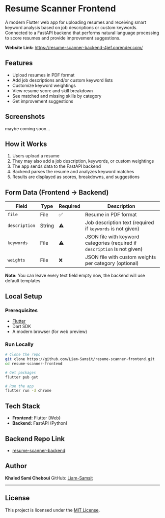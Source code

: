 # Resume Scanner Frontend

A modern Flutter web app for uploading resumes and receiving smart keyword analysis based on job descriptions or custom keywords. Connected to a FastAPI backend that performs natural language processing to score resumes and provide improvement suggestions.

**Website Link:** https://resume-scanner-backend-4jef.onrender.com/


## Features

- Upload resumes in PDF format
- Add job descriptions and/or custom keyword lists
- Customize keyword weightings
- View resume score and skill breakdown
- See matched and missing skills by category
- Get improvement suggestions

## Screenshots

maybe coming soon...

## How it Works

1. Users upload a resume
2. They may also add a job description, keywords, or custom weightings
3. The app sends data to the FastAPI backend
4. Backend parses the resume and analyzes keyword matches
5. Results are displayed as scores, breakdowns, and suggestions

## Form Data (Frontend → Backend)

| Field             | Type   | Required | Description |
|------------------|--------|----------|-------------|
| `file`           | File   | ✅       | Resume in PDF format |
| `description`    | String | ⚠️       | Job description text (required if `keywords` is not given) |
| `keywords`       | File   | ⚠️       | JSON file with keyword categories (required if `description` is not given) |
| `weights`        | File   | ❌       | JSON file with custom weights per category (optional) |

**Note:** You can leave every text field empty now, the backend will use default templates

## Local Setup

### Prerequisites

- [Flutter](https://flutter.dev/docs/get-started/install)
- Dart SDK
- A modern browser (for web preview)

### Run Locally

```bash
# Clone the repo
git clone https://github.com/Liam-Samsit/resume-scanner-frontend.git
cd resume-scanner-frontend

# Get packages
flutter pub get

# Run the app
flutter run -d chrome
````

## Tech Stack

* **Frontend:** Flutter (Web)
* **Backend:** FastAPI (Python)

## Backend Repo Link

* [resume-scanner-backend](https://github.com/Liam-Samsit/resume-scanner-backend.git)

## Author

**Khaled Sami Cheboui**
GitHub: [Liam-Samsit](https://github.com/Liam-Samsit)

---

## License

This project is licensed under the [MIT License](LICENSE).
